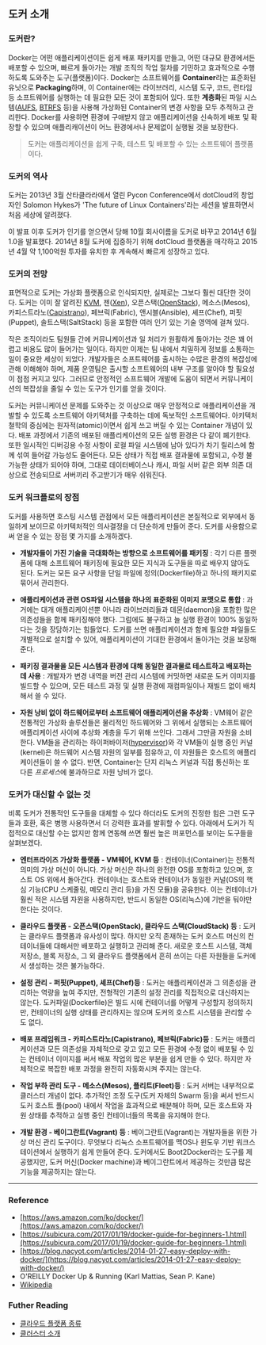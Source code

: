 ## 도커 소개

### 도커란?
 
Docker는 어떤 애플리케이션이든 쉽게 배포 패키지를 만들고, 어떤 대규모 환경에서든 배포할 수 있으며, 빠르게 돌아가는 개발 조직의 작업 절차를 기민하고 효과적으로 수행하도록 도와주는 도구(플랫폼)이다. Docker는 소프트웨어를 **Container**라는 표준화된 유닛으로 **Packaging**하며, 이 Container에는 라이브러리, 시스템 도구, 코드, 런타임 등 소프트웨어를 실행하는 데 필요한 모든 것이 포함되어 있다. 또한 **계층화**된 파일 시스템([AUFS](https://ko.wikipedia.org/wiki/Aufs), [BTRFS](https://en.wikipedia.org/wiki/Btrfs) 등)을 사용해 가상화된 Container의 변경 사항을 모두 추적하고 관리한다. Docker를 사용하면 환경에 구애받지 않고 애플리케이션을 신속하게 배포 및 확장할 수 있으며 애플리캐이션이 어느 환경에서나 문제없이 실행될 것을 보장한다. 

> 도커는 애플리케이션을 쉽게 구축, 테스트 및 배포할 수 있는 소프트웨어 플랫폼이다.

### 도커의 역사

도커는 2013년 3월 산타클라라에서 열린 Pycon Conference에서 dotCloud의 창업자인 Solomon Hykes가 'The future of Linux Containers'라는 세션을 발표하면서 처음 세상에 알려졌다.

이 발표 이후 도커가 인기를 얻으면서 당해 10월 회사이름을 도커로 바꾸고 2014년 6월 1.0을 발표했다. 2014년 8월 도커에 집중하기 위해 dotCloud 플랫폼을 매각하고 2015년 4월 약 1,100억원 투자를 유치한 후 계속해서 빠르게 성장하고 있다. 

### 도커의 전망

표면적으로 도커는 가상화 플랫폼으로 인식되지만, 실제로는 그보다 훨씬 대단한 것이다. 도커는 이미 잘 알려진 [KVM](https://www.linux-kvm.org/page/Main_Page), 젠([Xen](https://en.wikipedia.org/wiki/Xen)), 오픈스택([OpenStack](https://en.wikipedia.org/wiki/OpenStack)), 메소스(Mesos), 카피스트라노([Capistrano](https://en.wikipedia.org/wiki/Capistrano_(software))), 페브릭(Fabric), 앤시블(Ansible), 셰프(Chef), 퍼핏(Puppet), 솔트스택(SaltStack) 등을 포함한 여러 인기 있는 기술 영역에 걸쳐 있다. 

작은 조직이라도 팀원들 간에 커뮤니케이션과 일 처리가 원활하게 돌아가는 것은 꽤 어렵고 비용도 많이 들어가는 일이다. 하지만 이제는 팀 내에서 치밀하게 정보를 소통하는 일이 중요한 세상이 되었다. 개발자들은 소프트웨어를 출시하는 수많은 환경의 복잡성에 관해 이해해야 하며, 제품 운영팀은 출시할 소프트웨어의 내부 구조를 알아야 할 필요성이 점점 커지고 있다. 그러므로 안정적인 소프트웨어 개발에 도움이 되면서 커뮤니케이션의 복잡성을 줄일 수 있는 도구가 인기를 얻을 것이다. 

도커는 커뮤니케이션 문제를 도와주는 것 이상으로 매우 안정적으로 애플리케이션을 개발할 수 있도록 소프트웨어 아키텍처를 구축하는 데에 독보적인 소프트웨어다. 아키텍처 철학의 중심에는 원자적(atomic)이면서 쉽게 쓰고 버릴 수 있는 Container 개념이 있다. 배포 과정에서 기존의 배포된 애플리케이션의 모든 실행 환경은 다 같이 폐기한다. 또한 일시적인 디버깅용 수정 사항이 로컬 파일 시스템에 남아 있다가 차기 릴리스에 함께 섞여 들어갈 가능성도 줄어든다. 모든 상태가 직접 배포 결과물에 포함되고, 수정 불가능한 상태가 되어야 하며, 그대로 데이터베이스나 캐시, 파일 서버 같은 외부 의존 대상으로 전송되므로 서버끼리 주고받기가 매우 쉬워진다. 

### 도커 워크플로의 장점

도커를 사용하면 호스팅 시스템 관점에서 모든 애플리케이션은 본질적으로 외부에서 동일하게 보이므로 아키텍처적인 의사결정을 더 단순하게 만들어 준다. 도커를 사용함으로써 얻을 수 있는 장점 몇 가지를 소개하겠다.

- **개발자들이 가진 기술을 극대화하는 방향으로 소프트웨어를 패키징**
:  각기 다른 플랫폼에 대해 소프트웨어 패키징에 필요한 모든 지식과 도구들을 따로 배우지 않아도 된다. 도커는 모든 요구 사항을 단일 파일에 정의(Dockerfile)하고 하나의 패키지로 묶어서 관리한다.

- **애플리케이션과 관련 OS파일 시스템을 하나의 표준화된 이미지 포맷으로 통합**
:  과거에는 대개 애플리케이션뿐 아니라 라이브러리들과 데몬(daemon)을 포함한 많은 의존성들을 함께 패키징해야 했다. 그럼에도 불구하고 늘 실행 환경이 100% 동일하다는 것을 장담하기는 힘들었다. 도커를 쓰면 애플리케이션과 함께 필요한 파일들도 개별적으로 설치할 수 있어, 애플리케이션이 기대한 환경에서 돌아가는 것을 보장해준다. 

- **패키징 결과물을 모든 시스템과 환경에 대해 동일한 결과물로 테스트하고 배포하는 데 사용**
: 개발자가 변경 내역을 버전 관리 시스템에 커밋하면 새로운 도커 이미지를 빌드할 수 있으며, 모든 테스트 과정 및 실행 환경에 재컴파일이나 재빌드 없이 배치해서 쓸 수 있다. 

- **자원 낭비 없이 하드웨어로부터 소프트웨어 애플리케이션을 추상화**
: VM웨어 같은 전통적인 가상화 솔루션들은 물리적인 하드웨어와 그 위에서 실행되는 소프트웨어 애플리케이션 사이에 추상화 계층을 두기 위해 쓰인다. 그래서 그만큼 자원을 소비한다. VM들을 관리하는 하이퍼바이저([hypervisor](https://en.wikipedia.org/wiki/Hypervisor))와 각 VM들이 실행 중인 커널(kernel)은 하드웨어 시스템 자원의 일부를 점유하고, 이 자원들은 호스트의 애플리케이션들이 쓸 수 없다. 반면, Container는 단지 리눅스 커널과 직접 통신하는 또 다른 *프로세스*에 불과하므로 자원 낭비가 없다. 

### 도커가 대신할 수 없는 것

비록 도커가 전통적인 도구들을 대체할 수 있다 하더라도 도커의 진정한 힘은 그런 도구들과 호환, 혹은 병행 사용하면서 더 강력한 효과를 발휘할 수 있다. 아래에서 도커가 직접적으로 대신할 수는 없지만 함께 연동해 쓰면 훨씬 높은 퍼포먼스를 보이는 도구들을 살펴보겠다.

- **엔터프라이즈 가상화 플랫폼 - VM웨어, KVM 등**
 : 컨테이너(Container)는 전통적 의미의 가상 머신이 아니다. 가상 머신은 하나의 완전한 OS를 포함하고 있으며, 호스트 OS 위에서 돌아간다. 컨테이너는 호스트와 컨테이너가 동일한 커널(OS의 핵심 기능(CPU 스케줄링, 메모리 관리 등)을 가진 모듈)을 공유한다. 이는 컨테이너가 훨씬 적은 시스템 자원을 사용하지만, 반드시 동일한 OS(리눅스)에 기반을 둬야만 한다는 것이다.

- **클라우드 플랫폼 - 오픈스택(OpenStack), 클라우드 스택(CloudStack) 등**
 : 도커는 클라우드 플랫폼과 유사성이 많다. 하지만 오직 존재하는 도커 호스트 머신의 컨테이너들에 대해서만 배포하고 실행하고 관리해 준다. 새로운 호스트 시스템, 객체 저장소, 블록 저장소, 그 외 클라우드 플랫폼에서 흔히 쓰이는 다른 자원들을 도커에서 생성하는 것은 불가능하다. 

- **설정 관리 - 퍼핏(Puppet), 셰프(Chef)등**
 : 도커는 애플리케이션과 그 의존성을 관리하는 역량을 높여 주지만, 전형적인 기존의 설정 관리를 직접적으로 대신하지는 않는다. 도커파일(Dockerfile)은 빌드 시에 컨테이너를 어떻게 구성할지 정의하지만, 컨테이너의 실행 상태를 관리하지는 않으며 도커의 호스트 시스템을 관리할 수도 없다. 

- **배포 프레임워크 - 카피스트라노(Capistrano), 페브릭(Fabric)등**
 : 도커는 애플리케이션과 모든 의존성을 자체적으로 갖고 있고 모든 환경에 수정 없이 배포될 수 있는 컨테이너 이미지를 써서 배포 작업의 많은 부분을 쉽게 만들 수 있다. 하지만 자체적으로 복잡한 배포 과정을 완전히 자동화시켜 주지는 않는다. 

- **작업 부하 관리 도구 - 메소스(Mesos), 플리트(Fleet)등**
 : 도커 서버는 내부적으로 클러스터 개념이 없다. 추가적인 조정 도구(도커 자체의 Swarm 등)을 써서 반드시 도커 호스트 풀(pool) 내에서 작업을 효과적으로 배분해야 하며, 모든 호스트와 자원 상태를 추적하고 실행 중인 컨테이너들의 목록을 유지해야 한다. 

- **개발 환경 - 베이그란트(Vagrant) 등**
 : 베이그란트(Vagrant)는 개발자들을 위한 가상 머신 관리 도구이다. 무엇보다 리눅스 소프트웨어를 맥OS나 윈도우 기반 워크스테이션에서 실행하기 쉽게 만들어 준다. 도커에서도 Boot2Docker라는 도구를 제공했지만, 도커 머신(Docker machine)과 베이그란트에서 제공하는 것만큼 많은 기능을 제공하지는 않는다. 

---
### Reference
- [https://aws.amazon.com/ko/docker/](https://aws.amazon.com/ko/docker/)
- [https://subicura.com/2017/01/19/docker-guide-for-beginners-1.html](https://subicura.com/2017/01/19/docker-guide-for-beginners-1.html)
- [https://blog.nacyot.com/articles/2014-01-27-easy-deploy-with-docker/](https://blog.nacyot.com/articles/2014-01-27-easy-deploy-with-docker/)
- O'REILLY Docker Up & Running (Karl Mattias, Sean P. Kane)
- [Wikipedia](https://en.wikipedia.org)

### Futher Reading
- [클라우드 플랫폼 종류](http://library.gabia.com/contents/infrahosting/2257)
- [클러스터 소개](http://www.gurubee.net/lecture/1114)